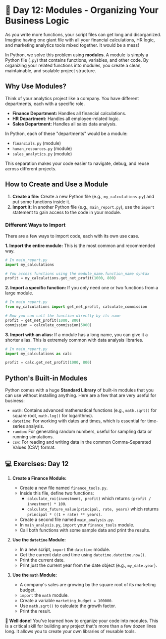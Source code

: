 # 📘 Day 12: Modules - Organizing Your Business Logic

As you write more functions, your script files can get long and disorganized. Imagine having one giant file with all your financial calculations, HR logic, and marketing analytics tools mixed together. It would be a mess!

In Python, we solve this problem using **modules**. A module is simply a Python file (`.py`) that contains functions, variables, and other code. By organizing your related functions into modules, you create a clean, maintainable, and scalable project structure.

## Why Use Modules?

Think of your analytics project like a company. You have different departments, each with a specific role.
*   **Finance Department:** Handles all financial calculations.
*   **HR Department:** Handles all employee-related logic.
*   **Sales Department:** Handles all sales data analysis.

In Python, each of these "departments" would be a module:
*   `financials.py` (module)
*   `human_resources.py` (module)
*   `sales_analytics.py` (module)

This separation makes your code easier to navigate, debug, and reuse across different projects.

## How to Create and Use a Module

1.  **Create a file:** Create a new Python file (e.g., `my_calculations.py`) and put some functions inside it.
2.  **Import it:** In another Python file (e.g., `main_report.py`), use the `import` statement to gain access to the code in your module.

### Different Ways to Import

There are a few ways to import code, each with its own use case.

**1. Import the entire module:**
This is the most common and recommended way.

```python
# In main_report.py
import my_calculations

# You access functions using the module_name.function_name syntax
profit = my_calculations.get_net_profit(1000, 800)
```

**2. Import a specific function:**
If you only need one or two functions from a large module.

```python
# In main_report.py
from my_calculations import get_net_profit, calculate_commission

# Now you can call the function directly by its name
profit = get_net_profit(1000, 800)
commission = calculate_commission(5000)
```

**3. Import with an alias:**
If a module has a long name, you can give it a shorter alias. This is extremely common with data analysis libraries.

```python
# In main_report.py
import my_calculations as calc

profit = calc.get_net_profit(1000, 800)
```

## Python's Built-in Modules

Python comes with a huge **Standard Library** of built-in modules that you can use without installing anything. Here are a few that are very useful for business:

*   `math`: Contains advanced mathematical functions (e.g., `math.sqrt()` for square root, `math.log()` for logarithms).
*   `datetime`: For working with dates and times, which is essential for time-series analysis.
*   `random`: For generating random numbers, useful for sampling data or running simulations.
*   `csv`: For reading and writing data in the common Comma-Separated Values (CSV) format.

## 💻 Exercises: Day 12

1.  **Create a Finance Module:**
    *   Create a new file named `finance_tools.py`.
    *   Inside this file, define two functions:
        *   `calculate_roi(investment, profit)` which returns `(profit / investment) * 100`.
        *   `calculate_future_value(principal, rate, years)` which returns `principal * ((1 + rate) ** years)`.
    *   Create a second file named `main_analysis.py`.
    *   In `main_analysis.py`, `import` your `finance_tools` module.
    *   Call both functions with some sample data and print the results.

2.  **Use the `datetime` Module:**
    *   In a new script, `import` the `datetime` module.
    *   Get the current date and time using `datetime.datetime.now()`.
    *   Print the current date.
    *   Print just the current year from the date object (e.g., `my_date.year`).

3.  **Use the `math` Module:**
    *   A company's sales are growing by the square root of its marketing budget.
    *   `import` the `math` module.
    *   Create a variable `marketing_budget = 100000`.
    *   Use `math.sqrt()` to calculate the growth factor.
    *   Print the result.

🎉 **Well done!** You've learned how to organize your code into modules. This is a critical skill for building any project that's more than a few dozen lines long. It allows you to create your own libraries of reusable tools.

